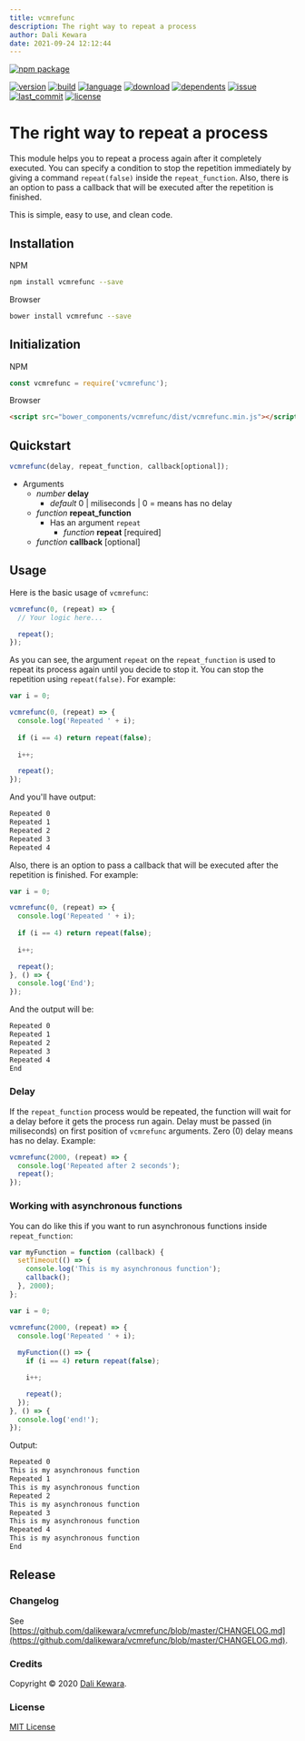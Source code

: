 ```yaml
---
title: vcmrefunc
description: The right way to repeat a process
author: Dali Kewara
date: 2021-09-24 12:12:44
---
```


[![npm package](https://nodei.co/npm/vcmrefunc.png?downloads=true&downloadRank=true&stars=true)](https://nodei.co/npm/vcmrefunc/)

[![version](https://img.shields.io/npm/v/vcmrefunc.svg?style=flat)](https://img.shields.io/npm/v/vcmrefunc.svg?style=flat)
[![build](https://img.shields.io/circleci/project/github/dalikewara/vcmrefunc.svg?style=flat)](https://img.shields.io/circleci/project/github/dalikewara/vcmrefunc.svg?style=flat)
[![language](https://img.shields.io/github/languages/top/dalikewara/vcmrefunc.svg?style=flat)](https://img.shields.io/github/languages/top/dalikewara/vcmrefunc.svg?style=flat)
[![download](https://img.shields.io/npm/dt/vcmrefunc.svg?style=flat)](https://img.shields.io/npm/dt/vcmrefunc.svg?style=flat)
[![dependents](https://img.shields.io/librariesio/dependents/npm/vcmrefunc.svg?style=flat)](https://img.shields.io/librariesio/dependents/npm/vcmrefunc.svg?style=flat)
[![issue](https://img.shields.io/github/issues/dalikewara/vcmrefunc.svg?style=flat)](https://img.shields.io/github/issues/dalikewara/vcmrefunc.svg?style=flat)
[![last_commit](https://img.shields.io/github/last-commit/dalikewara/vcmrefunc.svg?style=flat)](https://img.shields.io/github/last-commit/dalikewara/vcmrefunc.svg?style=flat)
[![license](https://img.shields.io/npm/l/vcmrefunc.svg?style=flat)](https://img.shields.io/npm/l/vcmrefunc.svg?style=flat)

# The right way to repeat a process

This module helps you to repeat a process again after it completely executed. You can specify a condition to stop the repetition immediately by giving a command `repeat(false)` inside the `repeat_function`. Also, there is an option to pass a callback that will be executed after the repetition is finished.

This is simple, easy to use, and clean code.

## Installation
NPM

```bash
npm install vcmrefunc --save
```

Browser

```bash
bower install vcmrefunc --save
```

## Initialization
NPM

```javascript
const vcmrefunc = require('vcmrefunc');
```

Browser

```html
<script src="bower_components/vcmrefunc/dist/vcmrefunc.min.js"></script>
```

## Quickstart

```javascript
vcmrefunc(delay, repeat_function, callback[optional]);
```

- Arguments
  - *number* **delay**
    - *default* 0 | miliseconds | 0 = means has no delay
  - *function* **repeat_function**
    - Has an argument `repeat`
      - *function* **repeat** [required]
  - *function* **callback** [optional]

## Usage

Here is the basic usage of `vcmrefunc`:

```javascript
vcmrefunc(0, (repeat) => {
  // Your logic here...

  repeat();
});
```

As you can see, the argument `repeat` on the `repeat_function` is used to repeat its process again until you decide to stop it. You can stop the repetition using `repeat(false)`. For example:

```javascript
var i = 0;

vcmrefunc(0, (repeat) => {
  console.log('Repeated ' + i);
  
  if (i == 4) return repeat(false);
  
  i++;

  repeat();
});
```

And you'll have output:

```bash
Repeated 0
Repeated 1
Repeated 2
Repeated 3
Repeated 4
```

Also, there is an option to pass a callback that will be executed after the repetition is finished. For example:

```javascript
var i = 0;

vcmrefunc(0, (repeat) => {
  console.log('Repeated ' + i);
  
  if (i == 4) return repeat(false);
  
  i++;

  repeat();
}, () => {
  console.log('End');
});
```

And the output will be:

```bash
Repeated 0
Repeated 1
Repeated 2
Repeated 3
Repeated 4
End
```

### Delay

If the `repeat_function` process would be repeated, the function will wait for a delay before it gets the process run again. Delay must be passed (in miliseconds) on first position of `vcmrefunc` arguments. Zero (0) delay means has no delay. Example:

```javascript
vcmrefunc(2000, (repeat) => {
  console.log('Repeated after 2 seconds');
  repeat();
});
```

### Working with asynchronous functions

You can do like this if you want to run asynchronous functions inside `repeat_function`:

```javascript
var myFunction = function (callback) {
  setTimeout(() => {
    console.log('This is my asynchronous function');
    callback();
  }, 2000);
};

var i = 0;

vcmrefunc(2000, (repeat) => {
  console.log('Repeated ' + i);
  
  myFunction(() => {
    if (i == 4) return repeat(false);

    i++;

    repeat();
  });
}, () => {
  console.log('end!');
});
```

Output:

```bash
Repeated 0
This is my asynchronous function
Repeated 1
This is my asynchronous function
Repeated 2
This is my asynchronous function
Repeated 3
This is my asynchronous function
Repeated 4
This is my asynchronous function
End
```

## Release

### Changelog
See [https://github.com/dalikewara/vcmrefunc/blob/master/CHANGELOG.md](https://github.com/dalikewara/vcmrefunc/blob/master/CHANGELOG.md).

### Credits
Copyright &copy; 2020 [Dali Kewara](https://www.dalikewara.com).

### License
[MIT License](https://github.com/dalikewara/vcmrefunc/blob/master/LICENSE)